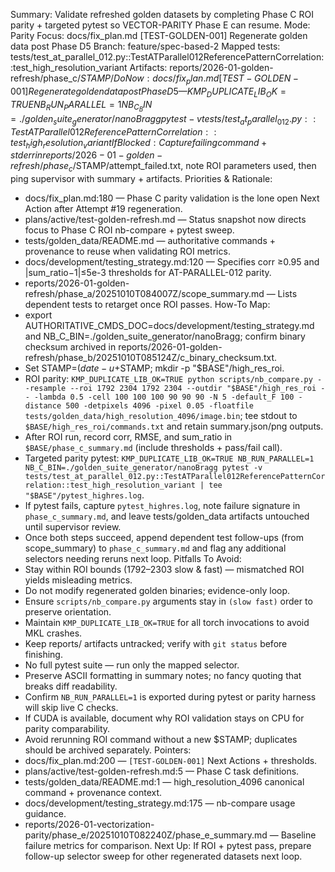 Summary: Validate refreshed golden datasets by completing Phase C ROI parity + targeted pytest so VECTOR-PARITY Phase E can resume.
Mode: Parity
Focus: docs/fix_plan.md [TEST-GOLDEN-001] Regenerate golden data post Phase D5
Branch: feature/spec-based-2
Mapped tests: tests/test_at_parallel_012.py::TestATParallel012ReferencePatternCorrelation::test_high_resolution_variant
Artifacts: reports/2026-01-golden-refresh/phase_c/$STAMP/
Do Now: docs/fix_plan.md [TEST-GOLDEN-001] Regenerate golden data post Phase D5 — KMP_DUPLICATE_LIB_OK=TRUE NB_RUN_PARALLEL=1 NB_C_BIN=./golden_suite_generator/nanoBragg pytest -v tests/test_at_parallel_012.py::TestATParallel012ReferencePatternCorrelation::test_high_resolution_variant
If Blocked: Capture failing command + stderr in reports/2026-01-golden-refresh/phase_c/$STAMP/attempt_failed.txt, note ROI parameters used, then ping supervisor with summary + artifacts.
Priorities & Rationale:
- docs/fix_plan.md:180 — Phase C parity validation is the lone open Next Action after Attempt #19 regeneration.
- plans/active/test-golden-refresh.md — Status snapshot now directs focus to Phase C ROI nb-compare + pytest sweep.
- tests/golden_data/README.md — authoritative commands + provenance to reuse when validating ROI metrics.
- docs/development/testing_strategy.md:120 — Specifies corr ≥0.95 and |sum_ratio−1|≤5e-3 thresholds for AT-PARALLEL-012 parity.
- reports/2026-01-golden-refresh/phase_a/20251010T084007Z/scope_summary.md — Lists dependent tests to retarget once ROI passes.
How-To Map:
- export AUTHORITATIVE_CMDS_DOC=docs/development/testing_strategy.md and NB_C_BIN=./golden_suite_generator/nanoBragg; confirm binary checksum archived in reports/2026-01-golden-refresh/phase_b/20251010T085124Z/c_binary_checksum.txt.
- Set STAMP=$(date -u +%Y%m%dT%H%M%SZ) and BASE=reports/2026-01-golden-refresh/phase_c/$STAMP; mkdir -p "$BASE"/high_res_roi.
- ROI parity: `KMP_DUPLICATE_LIB_OK=TRUE python scripts/nb_compare.py --resample --roi 1792 2304 1792 2304 --outdir "$BASE"/high_res_roi -- -lambda 0.5 -cell 100 100 100 90 90 90 -N 5 -default_F 100 -distance 500 -detpixels 4096 -pixel 0.05 -floatfile tests/golden_data/high_resolution_4096/image.bin`; tee stdout to `$BASE/high_res_roi/commands.txt` and retain summary.json/png outputs.
- After ROI run, record corr, RMSE, and sum_ratio in `$BASE/phase_c_summary.md` (include thresholds + pass/fail call).
- Targeted parity pytest: `KMP_DUPLICATE_LIB_OK=TRUE NB_RUN_PARALLEL=1 NB_C_BIN=./golden_suite_generator/nanoBragg pytest -v tests/test_at_parallel_012.py::TestATParallel012ReferencePatternCorrelation::test_high_resolution_variant | tee "$BASE"/pytest_highres.log`.
- If pytest fails, capture `pytest_highres.log`, note failure signature in `phase_c_summary.md`, and leave tests/golden_data artifacts untouched until supervisor review.
- Once both steps succeed, append dependent test follow-ups (from scope_summary) to `phase_c_summary.md` and flag any additional selectors needing reruns next loop.
Pitfalls To Avoid:
- Stay within ROI bounds (1792–2303 slow & fast) — mismatched ROI yields misleading metrics.
- Do not modify regenerated golden binaries; evidence-only loop.
- Ensure `scripts/nb_compare.py` arguments stay in `(slow fast)` order to preserve orientation.
- Maintain `KMP_DUPLICATE_LIB_OK=TRUE` for all torch invocations to avoid MKL crashes.
- Keep reports/ artifacts untracked; verify with `git status` before finishing.
- No full pytest suite — run only the mapped selector.
- Preserve ASCII formatting in summary notes; no fancy quoting that breaks diff readability.
- Confirm `NB_RUN_PARALLEL=1` is exported during pytest or parity harness will skip live C checks.
- If CUDA is available, document why ROI validation stays on CPU for parity comparability.
- Avoid rerunning ROI command without a new $STAMP; duplicates should be archived separately.
Pointers:
- docs/fix_plan.md:200 — `[TEST-GOLDEN-001]` Next Actions + thresholds.
- plans/active/test-golden-refresh.md:5 — Phase C task definitions.
- tests/golden_data/README.md:1 — high_resolution_4096 canonical command + provenance context.
- docs/development/testing_strategy.md:175 — nb-compare usage guidance.
- reports/2026-01-vectorization-parity/phase_e/20251010T082240Z/phase_e_summary.md — Baseline failure metrics for comparison.
Next Up: If ROI + pytest pass, prepare follow-up selector sweep for other regenerated datasets next loop.

